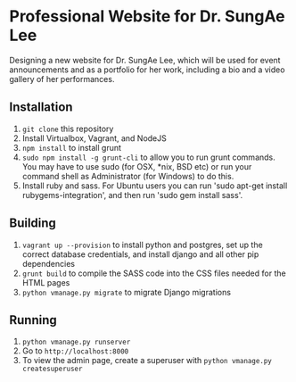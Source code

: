# Professional Website for Dr. SungAe Lee

Designing a new website for Dr. SungAe Lee, which will be used for event announcements and as a portfolio for her work, including a bio and a video gallery of her performances.

## Installation

1. `git clone` this repository
2. Install Virtualbox, Vagrant, and NodeJS
3. `npm install` to install grunt
4. `sudo npm install -g grunt-cli` to allow you to run grunt commands. You may have to use sudo (for OSX, *nix, BSD etc) or run your command shell as Administrator (for Windows) to do this.
5. Install ruby and sass. For Ubuntu users you can run 'sudo apt-get install rubygems-integration', and then run 'sudo gem install sass'.

## Building
1. `vagrant up --provision` to install python and postgres, set up the correct database credentials, and install django and all other pip dependencies
2. `grunt build` to compile the SASS code into the CSS files needed for the HTML pages
3. `python vmanage.py migrate` to migrate Django migrations

## Running
1. `python vmanage.py runserver`
2. Go to `http://localhost:8000`
3. To view the admin page, create a superuser with `python vmanage.py createsuperuser`
